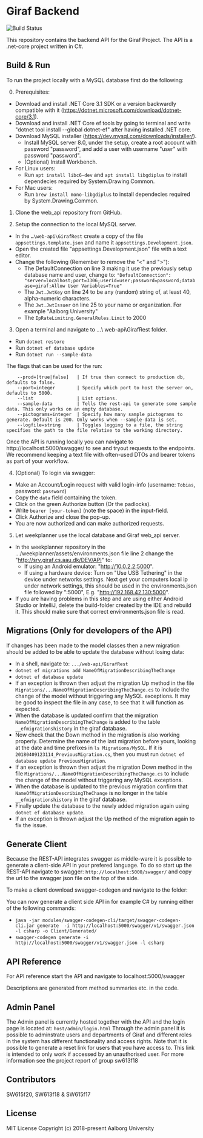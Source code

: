 # Giraf Backend

![Build Status](https://github.com/aau-giraf/web-api/workflows/.NET%20Core/badge.svg)

This repository contains the backend API for the Giraf Project. The API is a .net-core project written in C#.

## Build & Run

To run the project locally with a MySQL database first do the following:

0. Prerequisites:
  - Download and install .NET Core 3.1 SDK or a version backwardly compatible with it (https://dotnet.microsoft.com/download/dotnet-core/3.1).
  - Download and install .NET Core ef tools by going to terminal and write "dotnet tool install --global dotnet-ef" after having installed .NET core. 
  - Download MySQL installer (https://dev.mysql.com/downloads/installer/).
      * Install MySQL server 8.0, under the setup, create a root account with password "password", and add a user with username "user" with password "password".
    * (Optional) Install Workbench.
  - For Linux users:
      * Run `apt install libc6-dev` and `apt install libgdiplus` to install dependecies required by System.Drawing.Common.
  - For Mac users:
      * Run `brew install mono-libgdiplus` to install dependecies required by System.Drawing.Common.
    
1. Clone the web_api repository from GitHub.

2. Setup the connection to the local MySQL server.
  - In the `…\web-api\GirafRest` create a copy of the file `appsettings.template.json` and name it `appsettings.Development.json`.
  - Open the created file "appsettings.Development.json" file with a text editor.
  - Change the following (Remember to remove the "<" and ">"): 
    * The DefaultConnection on line 3 making it use the previously setup database name and user, change to: `"DefaultConnection": "server=localhost;port=3306;userid=user;password=password;database=giraf;Allow User Variables=True"`
    * The `Jwt.JwtKey` on line 24 to be any (random) string of, at least 40, alpha-numeric characters.
    * The `Jwt.JwtIssuer` on line 25 to your name or organization. For example "Aalborg University"
    * The `IpRateLimiting.GeneralRules.Limit` to 2000
 
3. Open a terminal and navigate to …\ web-api\GirafRest folder.
  - Run `dotnet restore`  
  - Run `dotnet ef database update`
  - Run `dotnet run --sample-data`

The flags that can be used for the run:

        --prod=[true|false]   | If true then connect to production db, defaults to false.
        --port=integer        | Specify which port to host the server on, defaults to 5000.
        --list                | List options.
        --sample-data         | Tells the rest-api to generate some sample data. This only works on an empty database.
        --pictograms=integer  | Specify how many sample pictograms to generate. Default is 200. Only works when --sample-data is set.
        --logfile=string      | Toggles logging to a file, the string specifies the path to the file relative to the working directory.

Once the API is running locally you can navigate to http://localhost:5000/swagger/ to see and tryout requests to the endpoints. We recommend keeping a text file with often-used DTOs and bearer tokens as part of your workflow.

4. (Optional) To login via swagger:
  - Make an Account/Login request with valid login-info (username: `Tobias`, password: `password`)
  - Copy the `data` field containing the token.
  - Click on the green Authorize button (Or the padlocks).
  - Write `bearer [your-token]` (note the space) in the input-field. 
  - Click Authorize and close the pop-up. 
  - You are now authorized and can make authorized requests.

5. Let weekplanner use the local database and Giraf web_api server.
  - In the weekplanner repository in the …/weekplanner/assets/environments.json file line 2 change the "http://srv.giraf.cs.aau.dk/DEV/API" to:
    * If using an Android emulator: "http://10.0.2.2:5000". 
    * If using a hardware device: Turn on "Use USB Tethering" in the device under networks settings. Next get your computers local ip under network settings, this should be used in the environments.json file followed by ":5000", E.g. "http://192.168.42.130:5000". 
  - If you are having problems in this step and are using either Android Studio or IntelliJ, delete the build-folder created by the IDE and rebuild it. This should make sure that correct environments.json file is read.  

## Migrations (Only for developers of the API)
If changes has been made to the model classes then a new migration should be added to be able to update the database without losing data:
  - In a shell, navigate to: `.../web-api/GirafRest`
  - `dotnet ef migrations add NameOfMigrationDescribingTheChange`
  - `dotnet ef database update`
  - If an exception is thrown then adjust the migration Up method in the file `Migrations/...NameOfMigrationDescribingTheChange.cs` to include the change of the model without triggering any MySQL exceptions. It may be good to inspect the file in any case, to see that it will function as expected.
  - When the database is updated confirm that the migration `NameOfMigrationDescribingTheChange` is added to the table `__efmigrationshistory` in the giraf database.
  - Now check that the Down method in the migration is also working properly. Determine the name of the last migration before yours, looking at the date and time prefixes in `ls Migrations/MySQL`. If it is `20180409123114_PreviousMigration.cs`, then you must run `dotnet ef database update PreviousMigration`.
  - If an exception is thrown then adjust the migration Down method in the file `Migrations/...NameOfMigrationDescribingTheChange.cs` to include the change of the model without triggering any MySQL exceptions.
  - When the database is updated to the previous migration confirm that `NameOfMigrationDescribingTheChange` is no longer in the table `__efmigrationshistory` in the giraf database.
  - Finally update the database to the newly added migration again using `dotnet ef database update`. 
  - If an exception is thrown adjust the Up method of the migration again to fix the issue. 

## Generate Client
Because the REST-API integrates swagger as middle-ware it is possible to generate a client-side API in your prefered language. To do so start up the REST-API navigate to swagger: `http://localhost:5000/swagger/` and copy the url to the swagger json file on the top of the side.

To make a client download swagger-codegen and navigate to the folder:

You can now generate a client side API in for example C# by running either of the following commands:
  - `java -jar modules/swagger-codegen-cli/target/swagger-codegen-cli.jar generate  -i http://localhost:5000/swagger/v1/swagger.json -l csharp -o Client/Generated/` 
  - `swagger-codegen generate -i http://localhost:5000/swagger/v1/swagger.json -l csharp`

## API Reference

For API reference start the API and navigate to localhost:5000/swagger

Descriptions are generated from method summaries etc. in the code.

## Admin Panel
The Admin panel is currently hosted together with the API and the login page is located at: `host/admin/login.html`
Through the admin panel it is possible to adminstrate users and departments of Giraf and different roles in the system has different functionality and access rights.
Note that it is possible to generate a reset link for users that you have access to. This link is intended to only work if accessed by an unauthorised user.
For more information see the project report of group sw613f18

## Contributors

SW615f20, SW613f18 & SW615f17

## License
MIT License
Copyright (c) 2018-present Aalborg University
